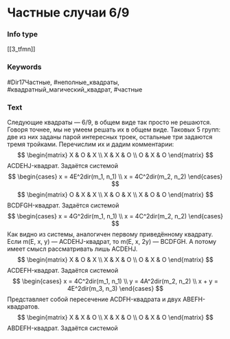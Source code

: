# Частные случаи 6/9
### Info type
[[3_tfmn]]
### Keywords
#Dir17Частные, #неполные_квадраты, #квадратный_магический_квадрат, #частные
### Text
Следующие квадраты — 6/9, в общем виде так просто не решаются. Говоря точнее, мы не умеем решать их в общем виде. Таковых 5 групп: две из них заданы парой интересных троек, остальные три задаются тремя тройками. Перечислим их и дадим комментарии:
$$
\begin{matrix}
X & O & X \\
X & X & O \\
O & X & O
\end{matrix}
$$
ACDEHJ-квадрат. Задаётся системой
$$
\begin{cases}
x = 4E^2dir(m_1, n_1) \\
x = 4C^2dir(m_2, n_2)
\end{cases}
$$
$$
\begin{matrix}
O & X & X \\
X & O & X \\
X & O & O
\end{matrix}
$$
BCDFGH-квадрат. Задаётся системой
$$
\begin{cases}
x = 4G^2dir(m_1, n_1) \\
x = 4C^2dir(m_2, n_2)
\end{cases}
$$
Как видно из системы, аналогичен первому приведённому квадрату. Если m(E, x, y) — ACDEHJ-квадрат, то m(E, x, 2y) — BCDFGH. А потому имеет смысл рассматривать лишь ACDEHJ.
$$
\begin{matrix}
X & O & X \\
X & X & O \\
O & X & O
\end{matrix}
$$
ACDEFH-квадрат. Задаётся системой
$$
\begin{cases}
x = 4C^2dir(m_1, n_1) \\
y = 4A^2dir(m_2, n_2) \\
x + y = 4E^2dir(m_3, n_3)
\end{cases}
$$
Представляет собой пересечение ACDFH-квадрата и двух ABEFH-квадратов.
$$
\begin{matrix}
X & X & O \\
X & X & O \\
O & X & O
\end{matrix}
$$
ABDEFH-квадрат. Задаётся системой
